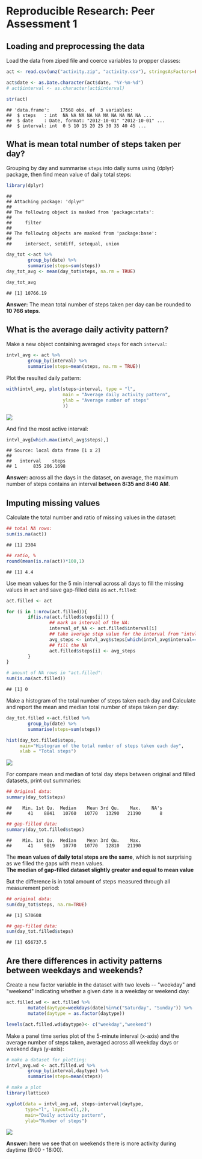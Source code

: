 # Reproducible Research: Peer Assessment 1


## Loading and preprocessing the data  
Load the data from ziped file and coerce variables to propper classes:


```r
act <- read.csv(unz("activity.zip", "activity.csv"), stringsAsFactors=FALSE)

act$date <- as.Date.character(act$date, "%Y-%m-%d")
# act$interval <- as.character(act$interval)

str(act)
```

```
## 'data.frame':	17568 obs. of  3 variables:
##  $ steps   : int  NA NA NA NA NA NA NA NA NA NA ...
##  $ date    : Date, format: "2012-10-01" "2012-10-01" ...
##  $ interval: int  0 5 10 15 20 25 30 35 40 45 ...
```


## What is mean total number of steps taken per day?

Grouping by day and summarise `steps` into daily sums using {dplyr} package, then find mean value of daily total steps:


```r
library(dplyr)
```

```
## 
## Attaching package: 'dplyr'
## 
## The following object is masked from 'package:stats':
## 
##     filter
## 
## The following objects are masked from 'package:base':
## 
##     intersect, setdiff, setequal, union
```

```r
day_tot <-act %>%
        group_by(date) %>%
        summarise(steps=sum(steps))
day_tot_avg <- mean(day_tot$steps, na.rm = TRUE)

day_tot_avg
```

```
## [1] 10766.19
```

**Answer:** The mean total number of steps taken per day can be rounded to **10 766 steps**.




## What is the average daily activity pattern?

Make a new object containing averaged `steps` for each `interval`:


```r
intvl_avg <- act %>% 
        group_by(interval) %>% 
        summarise(steps=mean(steps, na.rm = TRUE))
```

Plot the resulted daily pattern:


```r
with(intvl_avg, plot(steps~interval, type = "l",
                     main = "Average daily activity pattern",
                     ylab = "Average number of steps"
                     ))
```

![](./PA1_template_files/figure-html/daily_pattern-1.png) 

And find the most active interval:


```r
intvl_avg[which.max(intvl_avg$steps),]
```

```
## Source: local data frame [1 x 2]
## 
##   interval    steps
## 1      835 206.1698
```

**Answer:** across all the days in the dataset, on average, the maximum number of steps contains an interval **between 8:35 and 8:40 AM**.



## Imputing missing values

Calculate the total number and ratio of missing values in the dataset:

```r
## total NA rows:
sum(is.na(act))
```

```
## [1] 2304
```

```r
## ratio, %
round(mean(is.na(act))*100,1)
```

```
## [1] 4.4
```

Use mean values for the 5 min interval across all days to fill the missing values in `act` and save gap-filled data as `act.filled`:


```r
act.filled <- act

for (i in 1:nrow(act.filled)){
        if(is.na(act.filled$steps[i])) {
                ## mark an interval of the NA:
                interval_of_NA <- act.filled$interval[i]
                ## take average step value for the interval from "intvl_avg"
                avg_steps <- intvl_avg$steps[which(intvl_avg$interval==interval_of_NA)]
                ## fill the NA
                act.filled$steps[i] <- avg_steps
        }
}

# amount of NA rows in "act.filled":
sum(is.na(act.filled))
```

```
## [1] 0
```

Make a histogram of the total number of steps taken each day and Calculate and report the mean and median total number of steps taken per day:


```r
day_tot.filled <-act.filled %>%
        group_by(date) %>%
        summarise(steps=sum(steps))

hist(day_tot.filled$steps,
     main="Histogram of the total number of steps taken each day",
     xlab = "Total steps")
```

![](./PA1_template_files/figure-html/daily_totoal_histogram-1.png) 

For compare mean and median of total day steps between original and filled datasets, print out summaries:

```r
## Original data:
summary(day_tot$steps)
```

```
##    Min. 1st Qu.  Median    Mean 3rd Qu.    Max.    NA's 
##      41    8841   10760   10770   13290   21190       8
```

```r
## gap-filled data:
summary(day_tot.filled$steps)
```

```
##    Min. 1st Qu.  Median    Mean 3rd Qu.    Max. 
##      41    9819   10770   10770   12810   21190
```
The **mean values of daily total steps are the same**, which is not surprising as we filled the gaps with mean values.  
**The median of gap-filled dataset slightly greater and equal to mean value**

But the difference is in total amount of steps measured through all measurement period:

```r
## original data:
sum(day_tot$steps, na.rm=TRUE)
```

```
## [1] 570608
```

```r
## gap-filled data:
sum(day_tot.filled$steps)
```

```
## [1] 656737.5
```


## Are there differences in activity patterns between weekdays and weekends?

Create a new factor variable in the dataset with two levels -- "weekday" and "weekend" indicating whether a given date is a weekday or weekend day:


```r
act.filled.wd <- act.filled %>% 
        mutate(daytype=weekdays(date)%in%c("Saturday", "Sunday")) %>%
        mutate(daytype = as.factor(daytype))

levels(act.filled.wd$daytype)<- c("weekday","weekend")
```

Make a panel time series plot  of the 5-minute interval (x-axis) and the average number of steps taken, averaged across all weekday days or weekend days (y-axis):

```r
# make a dataset for plotting:
intvl_avg.wd <- act.filled.wd %>%
        group_by(interval,daytype) %>%
        summarise(steps=mean(steps))

# make a plot
library(lattice)

xyplot(data = intvl_avg.wd, steps~interval|daytype, 
       type="l", layout=c(1,2),
       main="Daily activity pattern",
       ylab="Number of steps")
```

![](./PA1_template_files/figure-html/daily_patterns_weekend-1.png) 

**Answer:** here we see that on weekends there is more activity during daytime (9:00 - 18:00).

